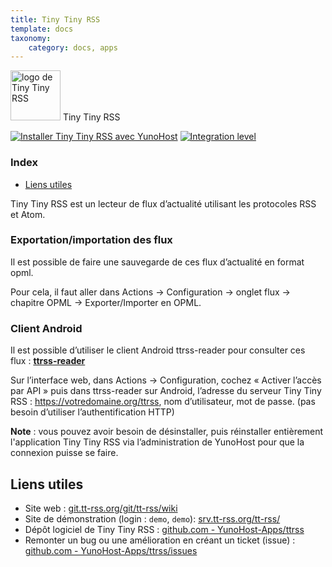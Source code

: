 ```yaml
---
title: Tiny Tiny RSS
template: docs
taxonomy:
    category: docs, apps
---
```


<img src="/images/ttrss.png" width="80px" alt="logo de Tiny Tiny RSS"> Tiny Tiny RSS

[![Installer Tiny Tiny RSS avec YunoHost](https://install-app.yunohost.org/install-with-yunohost.png)](https://install-app.yunohost.org/?app=ttrss) [![Integration level](https://dash.yunohost.org/integration/ttrss.svg)](https://dash.yunohost.org/appci/app/ttrss)

### Index

- [Liens utiles](#liens-utiles)

Tiny Tiny RSS est un lecteur de flux d’actualité utilisant les protocoles RSS et Atom.

### Exportation/importation des flux

Il est possible de faire une sauvegarde de ces flux d’actualité en format opml.

Pour cela, il faut aller dans Actions -> Configuration -> onglet flux -> chapitre OPML -> Exporter/Importer en OPML.

### Client Android

Il est possible d’utiliser le client Android ttrss-reader pour consulter ces flux : **[ttrss-reader](https://f-droid.org/packages/org.ttrssreader/)**

Sur l’interface web, dans Actions -> Configuration, cochez « Activer l’accès par API »
puis dans ttrss-reader sur Android, l’adresse du serveur Tiny Tiny RSS : https://votredomaine.org/ttrss, nom d’utilisateur, mot de passe. (pas besoin d’utiliser l’authentification HTTP)

**Note** : vous pouvez avoir besoin de désinstaller, puis réinstaller entièrement l'application Tiny Tiny RSS via l’administration de YunoHost pour que la connexion puisse se faire.

## Liens utiles

 + Site web : [git.tt-rss.org/git/tt-rss/wiki](https://git.tt-rss.org/git/tt-rss/wiki)
 + Site de démonstration (login : `demo`, `demo`): [srv.tt-rss.org/tt-rss/](https://srv.tt-rss.org/tt-rss/)
 + Dépôt logiciel de Tiny Tiny RSS : [github.com - YunoHost-Apps/ttrss](https://github.com/YunoHost-Apps/ttrss_ynh)
 + Remonter un bug ou une amélioration en créant un ticket (issue) : [github.com - YunoHost-Apps/ttrss/issues](https://github.com/YunoHost-Apps/ttrss_ynh/issues)

